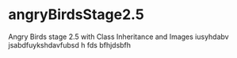 # angryBirdsStage2.5
Angry Birds stage 2.5 with Class Inheritance and Images
iusyhdabv jsabdfuykshdavfubsd h fds bfhjdsbfh
